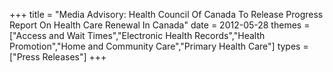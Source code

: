 +++
title = "Media Advisory: Health Council Of Canada To Release Progress Report On Health Care Renewal In Canada"
date = 2012-05-28
themes = ["Access and Wait Times","Electronic Health Records","Health Promotion","Home and Community Care","Primary Health Care"]
types = ["Press Releases"]
+++
